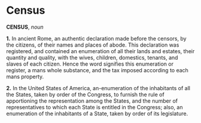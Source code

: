 # Census

**CENSUS**, _noun_

**1.** In ancient Rome, an authentic declaration made before the censors, by the citizens, of their names and places of abode. This declaration was registered, and contained an enumeration of all their lands and estates, their quantity and quality, with the wives, children, domestics, tenants, and slaves of each citizen. Hence the word signifies this enumeration or register, a mans whole substance, and the tax imposed according to each mans property.

**2.** In the United States of America, an-enumeration of the inhabitants of all the States, taken by order of the Congress, to furnish the rule of apportioning the representation among the States, and the number of representatives to which each State is entitled in the Congress; also, an enumeration of the inhabitants of a State, taken by order of its legislature.